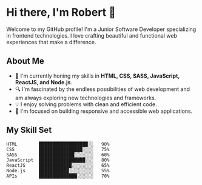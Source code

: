 # Hi there, I'm Robert 👋

Welcome to my GitHub profile! I'm a Junior Software Developer specializing in frontend technologies. I love crafting beautiful and functional web experiences that make a difference.

## About Me
- 🌱 I'm currently honing my skills in **HTML, CSS, SASS, JavaScript, ReactJS, and Node.js**.
- 🔍 I'm fascinated by the endless possibilities of web development and am always exploring new technologies and frameworks.
- 💡 I enjoy solving problems with clean and efficient code.
- 🎯 I'm focused on building responsive and accessible web applications.

## My Skill Set
```text
HTML        ██████████████████░░   90%
CSS         ████████████████░░░░   75%
SASS        █████████████░░░░░░░   60%
JavaScript  █████████████████░░░   80%
ReactJS     ████████████░░░░░░░░   65%
Node.js     ███████████░░░░░░░░░   55%
APIs        ██████████████░░░░░░   70%

